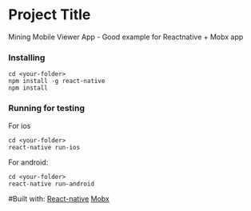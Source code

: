 # Project Title
Mining Mobile Viewer App - Good example for Reactnative + Mobx app

### Installing

```
cd <your-folder>
npm install -g react-native
npm install
```

### Running for testing
For ios
```
cd <your-folder>
react-native run-ios
```

For android:
```
cd <your-folder>
react-native run-android
```

#Built with:
[React-native](https://facebook.github.io/react-native/)
[Mobx](https://github.com/mobxjs/mobx)
